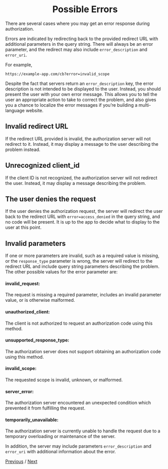 <h1 align="center">Possible Errors</h1>

There are several cases where you may get an error response during authorization.

Errors are indicated by redirecting back to the provided redirect URL with additional parameters in the query string. There will always be an error parameter, and the redirect may also include `error_description` and `error_uri`.

For example,

```
https://example-app.com/cb?error=invalid_scope
```

Despite the fact that servers return an `error_description` key, the error description is not intended to be displayed to the user. Instead, you should present the user with your own error message. This allows you to tell the user an appropriate action to take to correct the problem, and also gives you a chance to localize the error messages if you’re building a multi-language website.

## Invalid redirect URL

If the redirect URL provided is invalid, the authorization server will not redirect to it. Instead, it may display a message to the user describing the problem instead.

## Unrecognized client_id

If the client ID is not recognized, the authorization server will not redirect the user. Instead, it may display a message describing the problem.

## The user denies the request

If the user denies the authorization request, the server will redirect the user back to the redirect URL with `error=access_denied` in the query string, and no code will be present. It is up to the app to decide what to display to the user at this point.

## Invalid parameters

If one or more parameters are invalid, such as a required value is missing, or the `response_type` parameter is wrong, the server will redirect to the redirect URL and include query string parameters describing the problem. The other possible values for the error parameter are:

#### invalid_request:

The request is missing a required parameter, includes an invalid parameter value, or is otherwise malformed.

#### unauthorized_client:

The client is not authorized to request an authorization code using this method.

#### unsupported_response_type:

The authorization server does not support obtaining an authorization code using this method.

#### invalid_scope:

The requested scope is invalid, unknown, or malformed.

#### server_error:

The authorization server encountered an unexpected condition which prevented it from fulfilling the request.

#### temporarily_unavailable:

The authorization server is currently unable to handle the request due to a temporary overloading or maintenance of the server.

In addition, the server may include parameters `error_description` and `error_uri` with additional information about the error.

[Previous](https://github.com/alithecodeguy/articles/blob/main/OAuth/OAuth%202.0%20Simplified/04%20Server-Side%20Apps/02%20Example%20Flow/ExampleFlow_en.md "Previous")
/
[Next](https://github.com/alithecodeguy/articles/blob/main/OAuth/OAuth%202.0%20Simplified/04%20Server-Side%20Apps/04%20User%20Experience%20Considerations/UserExperienceConsiderations_en.md "Next")
